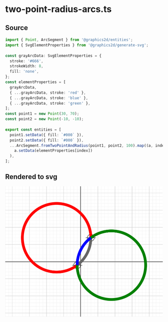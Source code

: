 
# two-point-radius-arcs.ts

## Source

```ts
import { Point, ArcSegment } from '@graphics2d/entities';
import { SvgElementProperties } from '@graphics2d/generate-svg';

const grayArcData: SvgElementProperties = {
  stroke: '#666',
  strokeWidth: 8,
  fill: 'none',
};
const elementProperties = [
  grayArcData,
  { ...grayArcData, stroke: 'red' },
  { ...grayArcData, stroke: 'blue' },
  { ...grayArcData, stroke: 'green' },
];
const point1 = new Point(30, 70);
const point2 = new Point(-10, -10);

export const entities = [
  point1.setData({ fill: `#000` }),
  point2.setData({ fill: `#000` }),
  ...ArcSegment.fromTwoPointAndRadius(point1, point2, 100).map((a, index) =>
    a.setData(elementProperties[index])
  ),
];

```


## Rendered to svg

![two-point-radius-arcs.ts](./two-point-radius-arcs.svg)

